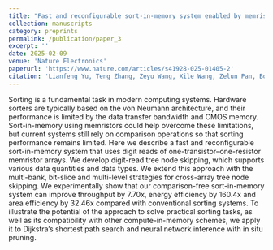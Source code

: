 ```yaml
---
title: "Fast and reconfigurable sort-in-memory system enabled by memristors"
collection: manuscripts
category: preprints
permalink: /publication/paper_3
excerpt: ''
date: 2025-02-09
venue: 'Nature Electronics'
paperurl: 'https://www.nature.com/articles/s41928-025-01405-2'
citation: 'Lianfeng Yu, Teng Zhang, Zeyu Wang, Xile Wang, Zelun Pan, Bowen Wang, Zhaokun Jing, Jiaxin Liu, Yuqi Li, Yihang Zhu, Bonan Yan, Yaoyu Tao*, Yuchao Yang*'
---
```


Sorting is a fundamental task in modern computing systems. Hardware sorters are typically based on the von Neumann architecture, and their performance is limited by the data transfer bandwidth and CMOS memory. Sort-in-memory using memristors could help overcome these limitations, but current systems still rely on comparison operations so that sorting performance remains limited. Here we describe a fast and reconfigurable sort-in-memory system that uses digit reads of one-transistor–one-resistor memristor arrays. We develop digit-read tree node skipping, which supports various data quantities and data types. We extend this approach with the multi-bank, bit-slice and multi-level strategies for cross-array tree node skipping. We experimentally show that our comparison-free sort-in-memory system can improve throughput by 7.70x, energy efficiency by 160.4x and area efficiency by 32.46x compared with conventional sorting systems. To illustrate the potential of the approach to solve practical sorting tasks, as well as its compatibility with other compute-in-memory schemes, we apply it to Dijkstra’s shortest path search and neural network inference with in situ pruning.
